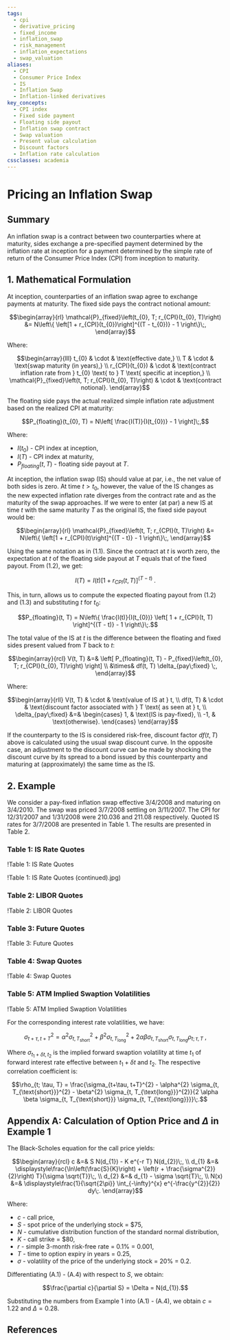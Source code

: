 ```yaml
---
tags:
  - cpi
  - derivative_pricing
  - fixed_income
  - inflation_swap
  - risk_management
  - inflation_expectations
  - swap_valuation
aliases:
  - CPI
  - Consumer Price Index
  - IS
  - Inflation Swap
  - Inflation-linked derivatives
key_concepts:
  - CPI index
  - Fixed side payment
  - Floating side payout
  - Inflation swap contract
  - Swap valuation
  - Present value calculation
  - Discount factors
  - Inflation rate calculation
cssclasses: academia
---
```


# Pricing an Inflation Swap

## Summary

An inflation swap is a contract between two counterparties where at maturity, sides exchange a pre-specified payment determined by the inflation rate at inception for a payment determined by the simple rate of return of the Consumer Price Index (CPI) from inception to maturity.

## 1. Mathematical Formulation

At inception, counterparties of an inflation swap agree to exchange payments at maturity. The fixed side pays the contract notional amount:

$$\begin{array}{rl}
\mathcal{P}_{fixed}\left(t_{0}, T; r_{CPI}(t_{0}, T)\right) &= N\left\{ \left[1 + r_{CPI}(t_{0})\right]^{(T - t_{0})} - 1 \right\}\;,
\end{array}$$

Where:

$$\begin{array}{lll}
t_{0} & \cdot & \text{effective date,} \\
T & \cdot & \text{swap maturity (in years),} \\
r_{CPI}(t_{0}) & \cdot & \text{contract inflation rate from } t_{0} \text{ to } T \text{ specific at inception,} \\
\mathcal{P}_{fixed}\left(t, T; r_{CPI}(t_{0}, T)\right) & \cdot & \text{contract notional}.
\end{array}$$

The floating side pays the actual realized simple inflation rate adjustment based on the realized CPI at maturity:

$$P_{floating}(t_{0}, T) = N\left[ \frac{I(T)}{I(t_{0})} - 1 \right]\;,$$

Where:
- $I(t_{0})$ - CPI index at inception,
- $I(T)$ - CPI index at maturity,
- $P_{floating}(t, T)$ - floating side payout at $T$.

At inception, the inflation swap (IS) should value at par, i.e., the net value of both sides is zero. At time $t > t_{0}$, however, the value of the IS changes as the new expected inflation rate diverges from the contract rate and as the maturity of the swap approaches. If we were to enter (at par) a new IS at time $t$ with the same maturity $T$ as the original IS, the fixed side payout would be:

$$\begin{array}{rl}
\mathcal{P}_{fixed}\left(t, T; r_{CPI}(t, T)\right) &= N\left\{ \left[1 + r_{CPI}(t)\right]^{(T - t)} - 1 \right\}\;,
\end{array}$$

Using the same notation as in (1.1). Since the contract at $t$ is worth zero, the expectation at $t$ of the floating side payout at $T$ equals that of the fixed payout. From (1.2), we get:

$$I(T) = I(t) \left[ 1 + r_{CPI}(t, T) \right]^{(T - t)}\;.$$

This, in turn, allows us to compute the expected floating payout from (1.2) and (1.3) and substituting $t$ for $t_{0}$:

$$P_{floating}(t, T) = N\left\{ \frac{I(t)}{I(t_{0})} \left[ 1 + r_{CPI}(t, T) \right]^{(T - t)} - 1 \right\}\;.$$

The total value of the IS at $t$ is the difference between the floating and fixed sides present valued from $T$ back to $t$:

$$\begin{array}{rcl}
V(t, T) &=& \left[ P_{floating}(t, T) - P_{fixed}\left(t_{0}, T; r_{CPI}(t_{0}, T)\right) \right] \\
&\times& df(t, T) \delta_{pay\;fixed} \;,
\end{array}$$

Where:

$$\begin{array}{rll}
V(t, T) & \cdot & \text{value of IS at } t, \\
df(t, T) & \cdot & \text{discount factor associated with } T \text{ as seen at } t, \\
\delta_{pay\;fixed} &=& 
\begin{cases}
1, & \text{IS is pay-fixed}, \\
-1, & \text{otherwise}.
\end{cases}
\end{array}$$

If the counterparty to the IS is considered risk-free, discount factor $df(t, T)$ above is calculated using the usual swap discount curve. In the opposite case, an adjustment to the discount curve can be made by shocking the discount curve by its spread to a bond issued by this counterparty and maturing at (approximately) the same time as the IS.

## 2. Example

We consider a pay-fixed inflation swap effective 3/4/2008 and maturing on 3/4/2010. The swap was priced 3/7/2008 settling on 3/11/2007. The CPI for 12/31/2007 and 1/31/2008 were 210.036 and 211.08 respectively. Quoted IS rates for 3/7/2008 are presented in Table 1. The results are presented in Table 2.

### Table 1: IS Rate Quotes
!Table 1: IS Rate Quotes

!Table 1: IS Rate Quotes (continued).jpg)

### Table 2: LIBOR Quotes
!Table 2: LIBOR Quotes

### Table 3: Future Quotes
!Table 3: Future Quotes

### Table 4: Swap Quotes
!Table 4: Swap Quotes

### Table 5: ATM Implied Swaption Volatilities
!Table 5: ATM Implied Swaption Volatilities

For the corresponding interest rate volatilities, we have:

$$\sigma_{t+\tau, t+T}^{2} = \alpha^{2} \sigma_{t, T_{\text{short}}}^{2} + \beta^{2} \sigma_{t, T_{\text{long}}}^{2} + 2 \alpha \beta \sigma_{t, T_{\text{short}}} \sigma_{t, T_{\text{long}}} \rho_{t; \tau, T}\;,$$

Where $\sigma_{t_{1}+\delta t, t_{2}}$ is the implied forward swaption volatility at time $t_{1}$ of forward interest rate effective between $t_{1}+\delta t$ and $t_{2}$. The respective correlation coefficient is:

$$\rho_{t; \tau, T} = \frac{\sigma_{t+\tau, t+T}^{2} - \alpha^{2} \sigma_{t, T_{\text{short}}}^{2} - \beta^{2} \sigma_{t, T_{\text{long}}}^{2}}{2 \alpha \beta \sigma_{t, T_{\text{short}}} \sigma_{t, T_{\text{long}}}}\;.$$

## Appendix A: Calculation of Option Price and $\Delta$ in Example 1

The Black-Scholes equation for the call price yields:

$$\begin{array}{rcl}
c &=& S N(d_{1}) - K e^{-r T} N(d_{2})\;, \\
d_{1} &=& \displaystyle\frac{\ln\left(\frac{S}{K}\right) + \left(r + \frac{\sigma^{2}}{2}\right) T}{\sigma \sqrt{T}}\;, \\
d_{2} &=& d_{1} - \sigma \sqrt{T}\;, \\
N(x) &=& \displaystyle\frac{1}{\sqrt{2\pi}} \int_{-\infty}^{x} e^{-\frac{y^{2}}{2}} dy\;.
\end{array}$$

Where:
- $c$ - call price,
- $S$ - spot price of the underlying stock = $75,
- $N$ - cumulative distribution function of the standard normal distribution,
- $K$ - call strike = $80,
- $r$ - simple 3-month risk-free rate = 0.1% = 0.001,
- $T$ - time to option expiry in years = 0.25,
- $\sigma$ - volatility of the price of the underlying stock = 20% = 0.2.

Differentiating (A.1) - (A.4) with respect to $S$, we obtain:

$$\frac{\partial c}{\partial S} = \Delta = N(d_{1}).$$

Substituting the numbers from Example 1 into (A.1) - (A.4), we obtain $c = 1.22$ and $\Delta = 0.28$.

## References

[^1]: FINCAD Financial Corporation. Support and Reference, 2007. http://fincad.com/default.asp?id=17300&s=Support&n=References.
[^2]: P. Miron and P. Swannell. *Pricing and Hedging Swaps*. Euromoney Books, 1991.
